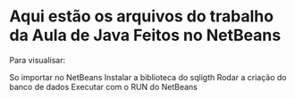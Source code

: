 <h1>Aqui estão os arquivos do trabalho da Aula de Java Feitos no NetBeans</h1>

</h2>Para  visualisar:</h2>

So importar no NetBeans
Instalar a biblioteca do sqligth
Rodar a criação do banco de dados
Executar com o RUN do NetBeans
